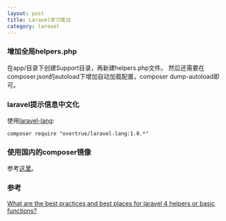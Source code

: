 ```yaml
---
layout: post
title: Laravel学习笔记
category: laravel
---
```


### 增加全局helpers.php
在app/目录下创建Support目录，再新建helpers.php文件。
然后还需要在composer.json的autoload下增加自动加载配置，composer dump-autoload即可。

### laravel提示信息中文化
使用[laravel-lang](https://github.com/overtrue/laravel-lang):
```
composer require "overtrue/laravel-lang:1.0.*"
```

### 使用国内的composer镜像
参考[这里](http://pkg.phpcomposer.com/#tip2)。

### 参考
[What are the best practices and best places for laravel 4 helpers or basic functions?](http://stackoverflow.com/questions/17088917/what-are-the-best-practices-and-best-places-for-laravel-4-helpers-or-basic-funct)
